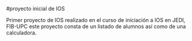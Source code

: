 #proyecto inicial de IOS

Primer proyecto de IOS realizado en el curso de iniciación a IOS en JEDI, FIB-UPC
este proyecto consta de un listado de alumnos así como de una calculadora.
